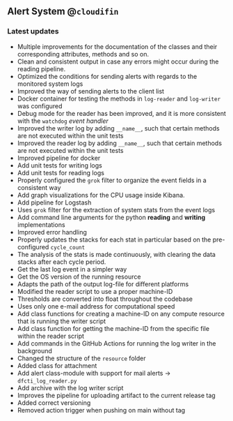 ## Alert System @`cloudifin`

### Latest updates 

* Multiple improvements for the documentation of the classes and their corresponding attributes, methods and so on.
* Clean and consistent output in case any errors might occur during the reading pipeline.
* Optimized the conditions for sending alerts with regards to the monitored system logs
* Improved the way of sending alerts to the client list
* Docker container for testing the methods in `log-reader` and `log-writer` was configured
* Debug mode for the reader has been improved, and it is more consistent with the `watchdog` *event handler*
* Improved the writer log by adding `__name__`, such that certain methods are not executed within the unit tests
* Improved the reader log by adding `__name__`, such that certain methods are not executed within the unit tests
* Improved pipeline for docker
* Add unit tests for writing logs
* Add unit tests for reading logs
* Properly configured the `grok` filter to organize the event fields in a consistent way
* Add graph visualizations for the CPU usage inside Kibana.
* Add pipeline for Logstash
* Uses `grok` filter for the extraction of system stats from the event logs
* Add command line arguments for the python **reading** and **writing** implementations
* Improved error handling
* Properly updates the stacks for each stat in particular based on the pre-configured `cycle_count`
* The analysis of the stats is made continuously, with clearing the data stacks after each cycle period.
* Get the last log event in a simpler way
* Get the OS version of the running resource
* Adapts the path of the output log-file for different platforms
* Modified the reader script to use a proper machine-ID
* Thresholds are converted into float throughout the codebase
* Uses only one e-mail address for computational speed
* Add class functions for creating a machine-ID on any compute resource that is running the writer script
* Add class function for getting the machine-ID from the specific file within the reader script
* Add commands in the GitHub Actions for running the log writer in the background
* Changed the structure of the `resource` folder
* Added class for attachment
* Add alert class-module with support for mail alerts -> `dfcti_log_reader.py`
* Add archive with the log writer script
* Improves the pipeline for uploading artifact to the current release tag
* Added correct versioning
* Removed action trigger when pushing on main without tag

